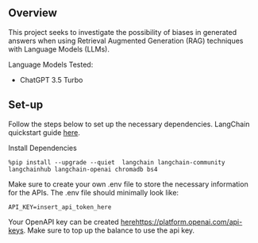 ## Overview

This project seeks to investigate the possibility of biases in generated answers when using Retrieval Augmented Generation (RAG) techniques with Language Models (LLMs).

Language Models Tested:
- ChatGPT 3.5 Turbo

## Set-up

Follow the steps below to set up the necessary dependencies. LangChain quickstart guide [here](https://python.langchain.com/docs/use_cases/question_answering/quickstart).

Install Dependencies
```
%pip install --upgrade --quiet  langchain langchain-community langchainhub langchain-openai chromadb bs4
```

Make sure to create your own .env file to store the necessary information for the APIs. The .env file should minimally look like: 
```
API_KEY=insert_api_token_here
```
Your OpenAPI key can be created [here](https://platform.openai.com/api-keys)https://platform.openai.com/api-keys. Make sure to top up the balance to use the api key. 
